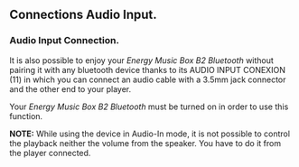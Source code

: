 ## Connections Audio Input.

### Audio Input Connection.

It is also possible to enjoy your *Energy Music Box B2 Bluetooth* without pairing it with any bluetooth device thanks to its AUDIO INPUT CONEXION (11) in which you can connect an audio cable with a 3.5mm jack connector and the other end to your player.

Your *Energy Music Box B2 Bluetooth* must be turned on in order to use this function.

**NOTE:** While using the device in Audio-In mode, it is not possible to control the playback neither the volume from the speaker. You have to do it from the player connected.
